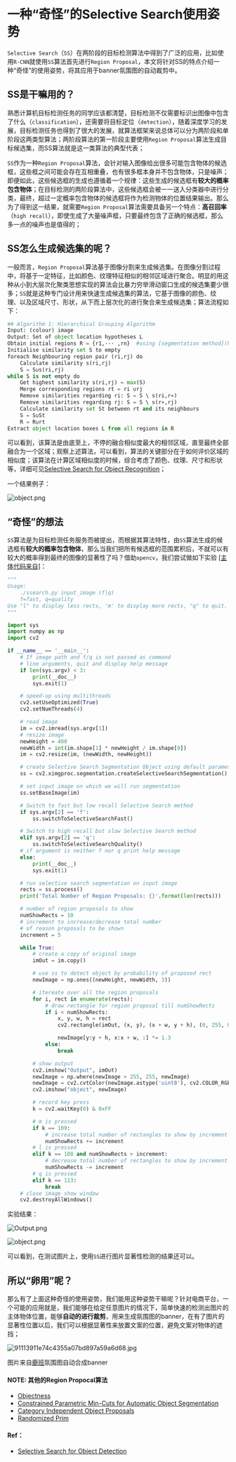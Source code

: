 # 一种“奇怪”的Selective Search使用姿势

`Selective Search`（`SS`）在两阶段的目标检测算法中得到了广泛的应用，比如使用`R-CNN`就使用`SS`算法首先进行`Region Proposal`，本文将针对SS的特点介绍一种“奇怪”的使用姿势，将其应用于banner氛围图的自动裁剪中。

## SS是干嘛用的？
熟悉计算机目标检测任务的同学应该都清楚，目标检测不仅需要标识出图像中包含了什么（`classification`），还需要将目标定位（`detection`），随着深度学习的发展，目标检测任务也得到了很大的发展，就算法框架来说总体可以分为两阶段和单阶段这两类型算法；两阶段算法的第一阶段主要使用`Region Proposal`算法生成目标候选集，而SS算法就是这一类算法的典型代表；

`SS`作为一种`Region Proposal`算法，会针对输入图像给出很多可能包含物体的候选框，这些框之间可能会存在互相重叠，也有很多框本身并不包含物体，只是噪声；即便如此，这些候选框的生成也遵循着一个规律：这些生成的候选框有**较大的概率包含物体**；在目标检测的两阶段算法中，这些候选框会被一一送入分类器中进行分类，最终，超过一定概率包含物体的候选框将作为检测物体的位置结果输出。那么为了得到这一结果，就需要`Region Proposal`算法需要具备另一个特点：**高召回率**（`high recall`），即使生成了大量噪声框，只要最终包含了正确的候选框，那么多一点的噪声也是值得的；

## SS怎么生成候选集的呢？
一般而言，`Region Proposal`算法基于图像分割来生成候选集。在图像分割过程中，将基于一定特征，比如颜色、纹理特征相似的相邻区域进行聚合。明显的用这种从小到大层次化聚类思想实现的算法会比暴力穷举滑动窗口生成的候选集要少很多；`SS`就是这种专门设计用来快速生成候选集的算法，它基于图像的颜色、纹理、以及区域尺寸、形状，从下而上层次化的进行聚合来生成候选集；算法流程如下：
``` python
## Algorithm 1: Hierarchical Grouping Algorithm
Input: (colour) image
Output: Set of object location hypotheses L
Obtain initial regions R = {r1,··· ,rn}  #using [segmentation method](http://cs.brown.edu/~pff/segment/)
Initialise similarity set S to empty
foreach Neighbouring region pair (ri,rj) do
    Calculate similarity s(ri,rj)
    S = S∪s(ri,rj)
while S is not empty do
    Get highest similarity s(ri,rj) = max(S)
    Merge corresponding regions rt = ri ∪rj
    Remove similarities regarding ri: S = S \ s(ri,r∗)
    Remove similarities regarding rj: S = S \ s(r∗,rj)
    Calculate similarity set St between rt and its neighbours
    S = S∪St
    R = R∪rt
Extract object location boxes L from all regions in R
```
可以看到，该算法是由底至上，不停的融合相似度最大的相邻区域，直至最终全部融合为一个区域；观察上述算法，可以看到，算法的关键部分在于如何评价区域的相似度；该算法在计算区域相似度的时候，综合考虑了颜色、纹理、尺寸和形状等，详细可见[Selective Search for Object Recognition](https://ivi.fnwi.uva.nl/isis/publications/2013/UijlingsIJCV2013/UijlingsIJCV2013.pdf)；

一个结果例子：

![object.png](http://pfp.ps.netease.com/kmspvt/file/5cef4af32dcadefa95271e55x2BJ0qtq01?sign=8r_GVHfpKzuO3HOgoc-HCmZM1B0=&expire=1559214584)

## “奇怪”的想法
`SS`算法是为目标检测任务服务而被提出，而根据其算法特性，由`SS`算法生成的候选框有**较大的概率包含物体**，那么当我们把所有候选框的范围累积后，不就可以有较大的概率得到最终的图像的显著性了吗？借助`opencv`，我们尝试做如下实验 [[主体代码来自]](https://www.learnopencv.com/selective-search-for-object-detection-cpp-python/)：
``` python
"""
Usage:
    ./ssearch.py input_image (f|q)
    f=fast, q=quality
Use "l" to display less rects, 'm' to display more rects, "q" to quit.
"""

import sys
import numpy as np
import cv2

if __name__ == '__main__':
    # If image path and f/q is not passed as command
    # line arguments, quit and display help message
    if len(sys.argv) < 3:
        print(__doc__)
        sys.exit(1)

    # speed-up using multithreads
    cv2.setUseOptimized(True)
    cv2.setNumThreads(4)

    # read image
    im = cv2.imread(sys.argv[1])
    # resize image
    newHeight = 400
    newWidth = int(im.shape[1] * newHeight / im.shape[0])
    im = cv2.resize(im, (newWidth, newHeight))

    # create Selective Search Segmentation Object using default parameters
    ss = cv2.ximgproc.segmentation.createSelectiveSearchSegmentation()

    # set input image on which we will run segmentation
    ss.setBaseImage(im)

    # Switch to fast but low recall Selective Search method
    if sys.argv[2] == 'f':
        ss.switchToSelectiveSearchFast()

    # Switch to high recall but slow Selective Search method
    elif sys.argv[2] == 'q':
        ss.switchToSelectiveSearchQuality()
    # if argument is neither f nor q print help message
    else:
        print(__doc__)
        sys.exit(1)

    # run selective search segmentation on input image
    rects = ss.process()
    print('Total Number of Region Proposals: {}'.format(len(rects)))

    # number of region proposals to show
    numShowRects = 10
    # increment to increase/decrease total number
    # of reason proposals to be shown
    increment = 5

    while True:
        # create a copy of original image
        imOut = im.copy()

        # use ss to detect object by probability of proposed rect
        newImage = np.ones((newHeight, newWidth, 3))

        # itereate over all the region proposals
        for i, rect in enumerate(rects):
            # draw rectangle for region proposal till numShowRects
            if i < numShowRects:
                x, y, w, h = rect
                cv2.rectangle(imOut, (x, y), (x + w, y + h), (0, 255, 0), 1, cv2.LINE_AA)

                newImage[y:y + h, x:x + w, :] *= 1.3
            else:
                break

        # show output
        cv2.imshow("Output", imOut)
        newImage = np.where(newImage > 255, 255, newImage)
        newImage = cv2.cvtColor(newImage.astype('uint8'), cv2.COLOR_RGB2GRAY)
        cv2.imshow("object", newImage)

        # record key press
        k = cv2.waitKey(0) & 0xFF

        # m is pressed
        if k == 109:
            # increase total number of rectangles to show by increment
            numShowRects += increment
        # l is pressed
        elif k == 108 and numShowRects > increment:
            # decrease total number of rectangles to show by increment
            numShowRects -= increment
        # q is pressed
        elif k == 113:
            break
    # close image show window
    cv2.destroyAllWindows()
```
实验结果：

![Output.png](http://pfp.ps.netease.com/kmspvt/file/5cef4f6f68d864761f483762SRMMrx3c01?sign=POwfpujSUh_ibE7ZynS6R43uwGc=&expire=1559214584)

![object.png](http://pfp.ps.netease.com/kmspvt/file/5cef4f762dcadedfcedb53fcACNFitFB01?sign=YUAajP4Pb0_4vzmzhm7G6udUxLM=&expire=1559214584)

可以看到，在测试图片上，使用`SS`进行图片显著性检测的结果还可以。

## 所以“卵用”呢？
那么有了上面这种奇怪的使用姿势，我们能用这种姿势干嘛呢？针对电商平台，一个可能的应用就是，我们能够在给定任意图片的情况下，简单快速的检测出图片的主体物体位置，能够**自动的进行裁剪**，用来生成氛围图的banner，在有了图片的显著性位置以后，我们可以根据显著性来放置文案的位置，避免文案对物体的遮挡；

![91113911e74c4355a07bd897a59a6d68.jpg](http://pfp.ps.netease.com/kmspvt/file/5cef51de68d864787daaf515Wfs3EUFk01?sign=W8vr8pAHOdFbIN5oDzqRUjBVwbc=&expire=1559214584) 

图片来自[鹿班](https://luban.aliyun.com)氛围图自动合成banner


#### NOTE: 其他的Region Propocal算法
* [Objectness](http://groups.inf.ed.ac.uk/calvin/objectness/)
* [Constrained Parametric Min-Cuts for Automatic Object Segmentation](http://www.maths.lth.se/matematiklth/personal/sminchis/code/cpmc/index.html)
* [Category Independent Object Proposals](http://vision.cs.uiuc.edu/proposals/)
* [Randomized Prim](http://www.vision.ee.ethz.ch/~smanenfr/rp/index.html)

#### Ref：

* [Selective Search for Object Detection](https://www.learnopencv.com/selective-search-for-object-detection-cpp-python/)
